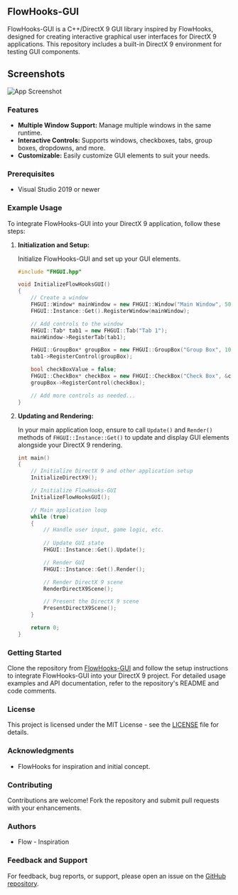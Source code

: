 ## FlowHooks-GUI

FlowHooks-GUI is a C++/DirectX 9 GUI library inspired by FlowHooks, designed for creating interactive graphical user interfaces for DirectX 9 applications. This repository includes a built-in DirectX 9 environment for testing GUI components.

## Screenshots

![App Screenshot](https://i.imgur.com/dsWpOaM.png)

### Features

- **Multiple Window Support:** Manage multiple windows in the same runtime.
- **Interactive Controls:** Supports windows, checkboxes, tabs, group boxes, dropdowns, and more.
- **Customizable:** Easily customize GUI elements to suit your needs.

### Prerequisites

- Visual Studio 2019 or newer

### Example Usage

To integrate FlowHooks-GUI into your DirectX 9 application, follow these steps:

1. **Initialization and Setup:**

   Initialize FlowHooks-GUI and set up your GUI elements.
	```cpp
	#include "FHGUI.hpp"

	void InitializeFlowHooksGUI()
	{
	    // Create a window
	    FHGUI::Window* mainWindow = new FHGUI::Window("Main Window", 50, 50, 600, 400);
	    FHGUI::Instance::Get().RegisterWindow(mainWindow);

	    // Add controls to the window
	    FHGUI::Tab* tab1 = new FHGUI::Tab("Tab 1");
	    mainWindow->RegisterTab(tab1);

	    FHGUI::GroupBox* groupBox = new FHGUI::GroupBox("Group Box", 10, 10, 200, 150);
	    tab1->RegisterControl(groupBox);

	    bool checkBoxValue = false;
	    FHGUI::CheckBox* checkBox = new FHGUI::CheckBox("Check Box", &checkBoxValue, "Enable/Disable something.");
	    groupBox->RegisterControl(checkBox);

	    // Add more controls as needed...
	}
	```

2. **Updating and Rendering:**

   In your main application loop, ensure to call `Update()` and `Render()` methods of `FHGUI::Instance::Get()` to update and display GUI elements alongside your DirectX 9 rendering.
	```cpp
	int main()
	{
	    // Initialize DirectX 9 and other application setup
	    InitializeDirectX9();

	    // Initialize FlowHooks-GUI
	    InitializeFlowHooksGUI();

	    // Main application loop
	    while (true)
	    {
	        // Handle user input, game logic, etc.
	        
	        // Update GUI state
	        FHGUI::Instance::Get().Update();

	        // Render GUI
	        FHGUI::Instance::Get().Render();

	        // Render DirectX 9 scene
	        RenderDirectX9Scene();

	        // Present the DirectX 9 scene
	        PresentDirectX9Scene();
	    }

	    return 0;
	}

	```

### Getting Started

Clone the repository from [FlowHooks-GUI](https://github.com/felipeczpaz/FlowHooks-GUI/) and follow the setup instructions to integrate FlowHooks-GUI into your DirectX 9 project. For detailed usage examples and API documentation, refer to the repository's README and code comments.

### License

This project is licensed under the MIT License - see the [LICENSE](LICENSE) file for details.

### Acknowledgments

- FlowHooks for inspiration and initial concept.

### Contributing

Contributions are welcome! Fork the repository and submit pull requests with your enhancements.

### Authors

- Flow - Inspiration

### Feedback and Support

For feedback, bug reports, or support, please open an issue on the [GitHub repository](https://github.com/felipeczpaz/FlowHooks-GUI/issues).
